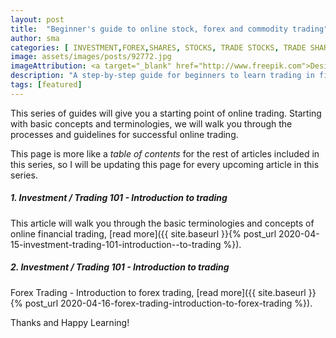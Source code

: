 ```yaml
---
layout: post
title:  "Beginner's guide to online stock, forex and commodity trading"
author: sma
categories: [ INVESTMENT,FOREX,SHARES, STOCKS, TRADE STOCKS, TRADE SHARES ]
image: assets/images/posts/92772.jpg
imageAttribution: <a target="_blank" href="http://www.freepik.com">Designed by rawpixel.com / Freepik</a>
description: "A step-by-step guide for beginners to learn trading in financial markets like XM trading."
tags: [featured]
---
```



This series of guides will give you a starting point of online trading. Starting with basic concepts and terminologies, we will walk you through the processes and guidelines for successful online trading.

This page is more like a *table of contents* for the rest of articles included in this series, so I will be updating this page for every upcoming article in this series.


##### 1. Investment / Trading 101 - Introduction  to trading
This article will walk you through the basic terminologies and concepts of online financial trading, [read more]({{ site.baseurl }}{% post_url 2020-04-15-investment-trading-101-introduction--to-trading %}).

##### 2. Investment / Trading 101 - Introduction  to trading
Forex Trading - Introduction to forex trading, [read more]({{ site.baseurl }}{% post_url 2020-04-16-forex-trading-introduction-to-forex-trading %}).







Thanks and Happy Learning!
